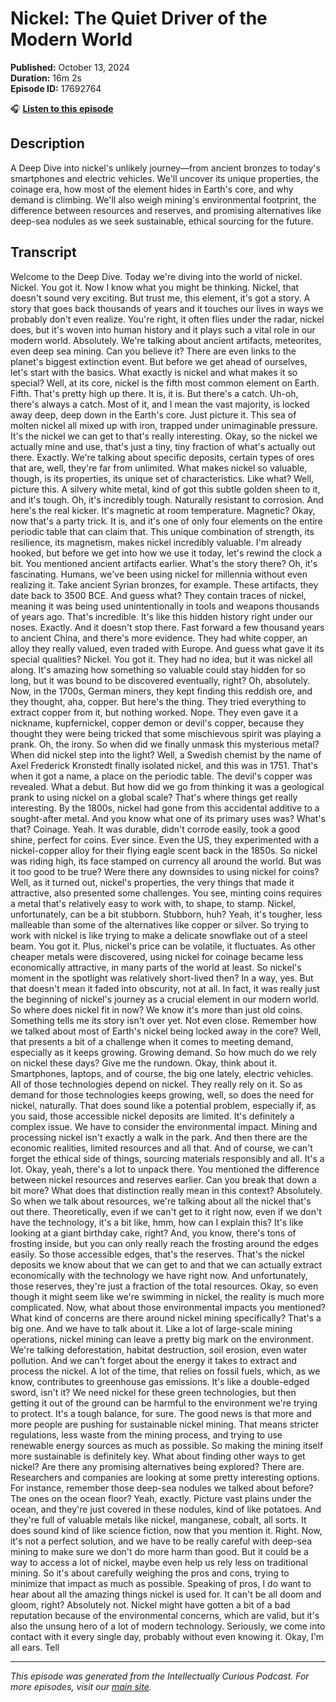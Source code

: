 # Nickel: The Quiet Driver of the Modern World

**Published:** October 13, 2024  
**Duration:** 16m 2s  
**Episode ID:** 17692764

🎧 **[Listen to this episode](https://intellectuallycurious.buzzsprout.com/2529712/episodes/17692764-nickel-the-quiet-driver-of-the-modern-world)**

## Description

A Deep Dive into nickel's unlikely journey—from ancient bronzes to today's smartphones and electric vehicles. We'll uncover its unique properties, the coinage era, how most of the element hides in Earth's core, and why demand is climbing. We'll also weigh mining's environmental footprint, the difference between resources and reserves, and promising alternatives like deep-sea nodules as we seek sustainable, ethical sourcing for the future.

## Transcript

Welcome to the Deep Dive. Today we're diving into the world of nickel. Nickel. You got it. Now I know what you might be thinking. Nickel, that doesn't sound very exciting. But trust me, this element, it's got a story. A story that goes back thousands of years and it touches our lives in ways we probably don't even realize. You're right, it often flies under the radar, nickel does, but it's woven into human history and it plays such a vital role in our modern world. Absolutely. We're talking about ancient artifacts, meteorites, even deep sea mining. Can you believe it? There are even links to the planet's biggest extinction event. But before we get ahead of ourselves, let's start with the basics. What exactly is nickel and what makes it so special? Well, at its core, nickel is the fifth most common element on Earth. Fifth. That's pretty high up there. It is, it is. But there's a catch. Uh-oh, there's always a catch. Most of it, and I mean the vast majority, is locked away deep, deep down in the Earth's core. Just picture it. This sea of molten nickel all mixed up with iron, trapped under unimaginable pressure. It's the nickel we can get to that's really interesting. Okay, so the nickel we actually mine and use, that's just a tiny, tiny fraction of what's actually out there. Exactly. We're talking about specific deposits, certain types of ores that are, well, they're far from unlimited. What makes nickel so valuable, though, is its properties, its unique set of characteristics. Like what? Well, picture this. A silvery white metal, kind of got this subtle golden sheen to it, and it's tough. Oh, it's incredibly tough. Naturally resistant to corrosion. And here's the real kicker. It's magnetic at room temperature. Magnetic? Okay, now that's a party trick. It is, and it's one of only four elements on the entire periodic table that can claim that. This unique combination of strength, its resilience, its magnetism, makes nickel incredibly valuable. I'm already hooked, but before we get into how we use it today, let's rewind the clock a bit. You mentioned ancient artifacts earlier. What's the story there? Oh, it's fascinating. Humans, we've been using nickel for millennia without even realizing it. Take ancient Syrian bronzes, for example. These artifacts, they date back to 3500 BCE. And guess what? They contain traces of nickel, meaning it was being used unintentionally in tools and weapons thousands of years ago. That's incredible. It's like this hidden history right under our noses. Exactly. And it doesn't stop there. Fast forward a few thousand years to ancient China, and there's more evidence. They had white copper, an alloy they really valued, even traded with Europe. And guess what gave it its special qualities? Nickel. You got it. They had no idea, but it was nickel all along. It's amazing how something so valuable could stay hidden for so long, but it was bound to be discovered eventually, right? Oh, absolutely. Now, in the 1700s, German miners, they kept finding this reddish ore, and they thought, aha, copper. But here's the thing. They tried everything to extract copper from it, but nothing worked. Nope. They even gave it a nickname, kupfernickel, copper demon or devil's copper, because they thought they were being tricked that some mischievous spirit was playing a prank. Oh, the irony. So when did we finally unmask this mysterious metal? When did nickel step into the light? Well, a Swedish chemist by the name of Axel Frederick Kronstedt finally isolated nickel, and this was in 1751. That's when it got a name, a place on the periodic table. The devil's copper was revealed. What a debut. But how did we go from thinking it was a geological prank to using nickel on a global scale? That's where things get really interesting. By the 1800s, nickel had gone from this accidental additive to a sought-after metal. And you know what one of its primary uses was? What's that? Coinage. Yeah. It was durable, didn't corrode easily, took a good shine, perfect for coins. Ever since. Even the US, they experimented with a nickel-copper alloy for their flying eagle scent back in the 1850s. So nickel was riding high, its face stamped on currency all around the world. But was it too good to be true? Were there any downsides to using nickel for coins? Well, as it turned out, nickel's properties, the very things that made it attractive, also presented some challenges. You see, minting coins requires a metal that's relatively easy to work with, to shape, to stamp. Nickel, unfortunately, can be a bit stubborn. Stubborn, huh? Yeah, it's tougher, less malleable than some of the alternatives like copper or silver. So trying to work with nickel is like trying to make a delicate snowflake out of a steel beam. You got it. Plus, nickel's price can be volatile, it fluctuates. As other cheaper metals were discovered, using nickel for coinage became less economically attractive, in many parts of the world at least. So nickel's moment in the spotlight was relatively short-lived then? In a way, yes. But that doesn't mean it faded into obscurity, not at all. In fact, it was really just the beginning of nickel's journey as a crucial element in our modern world. So where does nickel fit in now? We know it's more than just old coins. Something tells me its story isn't over yet. Not even close. Remember how we talked about most of Earth's nickel being locked away in the core? Well, that presents a bit of a challenge when it comes to meeting demand, especially as it keeps growing. Growing demand. So how much do we rely on nickel these days? Give me the rundown. Okay, think about it. Smartphones, laptops, and of course, the big one lately, electric vehicles. All of those technologies depend on nickel. They really rely on it. So as demand for those technologies keeps growing, well, so does the need for nickel, naturally. That does sound like a potential problem, especially if, as you said, those accessible nickel deposits are limited. It's definitely a complex issue. We have to consider the environmental impact. Mining and processing nickel isn't exactly a walk in the park. And then there are the economic realities, limited resources and all that. And of course, we can't forget the ethical side of things, sourcing materials responsibly and all. It's a lot. Okay, yeah, there's a lot to unpack there. You mentioned the difference between nickel resources and reserves earlier. Can you break that down a bit more? What does that distinction really mean in this context? Absolutely. So when we talk about resources, we're talking about all the nickel that's out there. Theoretically, even if we can't get to it right now, even if we don't have the technology, it's a bit like, hmm, how can I explain this? It's like looking at a giant birthday cake, right? And, you know, there's tons of frosting inside, but you can only really reach the frosting around the edges easily. So those accessible edges, that's the reserves. That's the nickel deposits we know about that we can get to and that we can actually extract economically with the technology we have right now. And unfortunately, those reserves, they're just a fraction of the total resources. Okay, so even though it might seem like we're swimming in nickel, the reality is much more complicated. Now, what about those environmental impacts you mentioned? What kind of concerns are there around nickel mining specifically? That's a big one. And we have to talk about it. Like a lot of large-scale mining operations, nickel mining can leave a pretty big mark on the environment. We're talking deforestation, habitat destruction, soil erosion, even water pollution. And we can't forget about the energy it takes to extract and process the nickel. A lot of the time, that relies on fossil fuels, which, as we know, contributes to greenhouse gas emissions. It's like a double-edged sword, isn't it? We need nickel for these green technologies, but then getting it out of the ground can be harmful to the environment we're trying to protect. It's a tough balance, for sure. The good news is that more and more people are pushing for sustainable nickel mining. That means stricter regulations, less waste from the mining process, and trying to use renewable energy sources as much as possible. So making the mining itself more sustainable is definitely key. What about finding other ways to get nickel? Are there any promising alternatives being explored? There are. Researchers and companies are looking at some pretty interesting options. For instance, remember those deep-sea nodules we talked about before? The ones on the ocean floor? Yeah, exactly. Picture vast plains under the ocean, and they're just covered in these nodules, kind of like potatoes. And they're full of valuable metals like nickel, manganese, cobalt, all sorts. It does sound kind of like science fiction, now that you mention it. Right. Now, it's not a perfect solution, and we have to be really careful with deep-sea mining to make sure we don't do more harm than good. But it could be a way to access a lot of nickel, maybe even help us rely less on traditional mining. So it's about carefully weighing the pros and cons, trying to minimize that impact as much as possible. Speaking of pros, I do want to hear about all the amazing things nickel is used for. It can't be all doom and gloom, right? Absolutely not. Nickel might have gotten a bit of a bad reputation because of the environmental concerns, which are valid, but it's also the unsung hero of a lot of modern technology. Seriously, we come into contact with it every single day, probably without even knowing it. Okay, I'm all ears. Tell

---
*This episode was generated from the Intellectually Curious Podcast. For more episodes, visit our [main site](https://intellectuallycurious.buzzsprout.com).*
